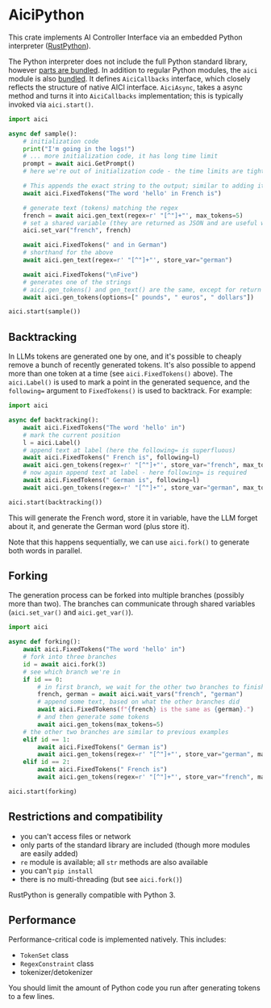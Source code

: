 # AiciPython

This crate implements AI Controller Interface via an embedded Python interpreter
([RustPython](https://github.com/RustPython/RustPython)).

The Python interpreter does not include the full Python standard library, however
[parts are bundled](./Lib).
In addition to regular Python modules, the `aici` module is also [bundled](./aici-pylib).
It defines `AiciCallbacks` interface, which closely reflects the structure of native AICI interface.
`AiciAsync`, takes a async method and turns it into `AiciCallbacks` implementation;
this is typically invoked via `aici.start()`.

```python
import aici

async def sample():
    # initialization code
    print("I'm going in the logs!")
    # ... more initialization code, it has long time limit
    prompt = await aici.GetPrompt()
    # here we're out of initialization code - the time limits are tight

    # This appends the exact string to the output; similar to adding it to prompt
    await aici.FixedTokens("The word 'hello' in French is")

    # generate text (tokens) matching the regex
    french = await aici.gen_text(regex=r' "[^"]+"', max_tokens=5)
    # set a shared variable (they are returned as JSON and are useful with aici.fork())
    aici.set_var("french", french)

    await aici.FixedTokens(" and in German")
    # shorthand for the above
    await aici.gen_text(regex=r' "[^"]+"', store_var="german")

    await aici.FixedTokens("\nFive")
    # generates one of the strings
    # aici.gen_tokens() and gen_text() are the same, except for return type
    await aici.gen_tokens(options=[" pounds", " euros", " dollars"])

aici.start(sample())
```

## Backtracking

In LLMs tokens are generated one by one, and it's possible to cheaply remove a bunch
of recently generated tokens.
It's also possible to append more than one token at a time (see `aici.FixedTokens()` above).
The `aici.Label()` is used to mark a point in the generated sequence,
and the `following=` argument to `FixedTokens()` is used to backtrack.
For example:

```python
import aici

async def backtracking():
    await aici.FixedTokens("The word 'hello' in")
    # mark the current position
    l = aici.Label()
    # append text at label (here the following= is superfluous)
    await aici.FixedTokens(" French is", following=l)
    await aici.gen_tokens(regex=r' "[^"]+"', store_var="french", max_tokens=5)
    # now again append text at label - here following= is required
    await aici.FixedTokens(" German is", following=l)
    await aici.gen_tokens(regex=r' "[^"]+"', store_var="german", max_tokens=5)

aici.start(backtracking())
```

This will generate the French word, store it in variable,
have the LLM forget about it, and generate the German word (plus store it).

Note that this happens sequentially, we can use `aici.fork()` to generate both words in parallel.

## Forking

The generation process can be forked into multiple branches (possibly more than two).
The branches can communicate through shared variables (`aici.set_var()` and `aici.get_var()`).

```python
import aici

async def forking():
    await aici.FixedTokens("The word 'hello' in")
    # fork into three branches
    id = await aici.fork(3)
    # see which branch we're in
    if id == 0:
        # in first branch, we wait for the other two branches to finish
        french, german = await aici.wait_vars("french", "german")
        # append some text, based on what the other branches did
        await aici.FixedTokens(f"{french} is the same as {german}.")
        # and then generate some tokens
        await aici.gen_tokens(max_tokens=5)
    # the other two branches are similar to previous examples
    elif id == 1:
        await aici.FixedTokens(" German is")
        await aici.gen_tokens(regex=r' "[^"]+"', store_var="german", max_tokens=5)
    elif id == 2:
        await aici.FixedTokens(" French is")
        await aici.gen_tokens(regex=r' "[^"]+"', store_var="french", max_tokens=5)

aici.start(forking)
```

## Restrictions and compatibility

* you can't access files or network
* only parts of the standard library are included (though more modules are easily added)
* `re` module is available; all `str` methods are also available
* you can't `pip install`
* there is no multi-threading (but see `aici.fork()`)

RustPython is generally compatible with Python 3.

## Performance

Performance-critical code is implemented natively. This includes:

* `TokenSet` class
* `RegexConstraint` class
* tokenizer/detokenizer

You should limit the amount of Python code you run after generating tokens to a few lines.